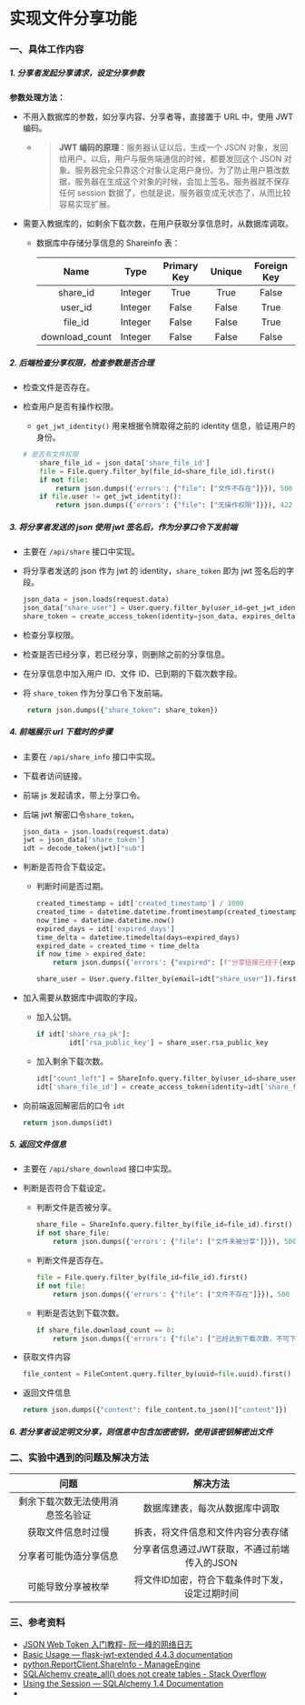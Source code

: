 # 实现文件分享功能

### 一、具体工作内容

##### 1. 分享者发起分享请求，设定分享参数

**参数处理方法：**

- 不用入数据库的参数，如分享内容、分享者等，直接置于 URL 中，使用 JWT 编码。
  
  - > **JWT 编码的原理**：服务器认证以后，生成一个 JSON 对象，发回给用户。以后，用户与服务端通信的时候，都要发回这个 JSON 对象。服务器完全只靠这个对象认定用户身份。为了防止用户篡改数据，服务器在生成这个对象的时候，会加上签名。服务器就不保存任何 session 数据了，也就是说，服务器变成无状态了，从而比较容易实现扩展。

- 需要入教据库的，如剩余下载次数，在用户获取分享信息时，从数据库调取。
  
  - 数据库中存储分享信息的 Shareinfo 表：
    
    | Name           | Type    | Primary Key | Unique | Foreign Key |
    |:--------------:|:-------:|:-----------:|:------:|:-----------:|
    | share_id       | Integer | True        | True   | False       |
    | user_id        | Integer | False       | False  | True        |
    | file_id        | Integer | False       | False  | True        |
    | download_count | Integer | False       | False  | False       |

##### 2. 后端检查分享权限，检查参数是否合理

- 检查文件是否存在。

- 检查用户是否有操作权限。
  
  - `get_jwt_identity()` 用来根据令牌取得之前的 identity 信息，验证用户的身份。
  
  ```python
  # 是否有文件权限
      share_file_id = json_data['share_file_id']
      file = File.query.filter_by(file_id=share_file_id).first()
      if not file:
          return json.dumps({'errors': {"file": ["文件不存在"]}}), 500
      if file.user != get_jwt_identity():
          return json.dumps({'errors': {"file": ["无操作权限"]}}), 422
  ```

##### 3. 将分享者发送的 json 使用 jwt 签名后，作为分享口令下发前端

- 主要在 `/api/share` 接口中实现。

- 将分享者发送的 json 作为 jwt 的 identity，`share_token` 即为 jwt 签名后的字段。
  
  ```python
  json_data = json.loads(request.data)
  json_data["share_user"] = User.query.filter_by(user_id=get_jwt_identity()).first().email
  share_token = create_access_token(identity=json_data, expires_delta=False)
  ```

- 检查分享权限。

- 检查是否已经分享，若已经分享，则删除之前的分享信息。

- 在分享信息中加入用户 ID、文件 ID、已到期的下载次数字段。

- 将 `share_token` 作为分享口令下发前端。
  
  ```python
   return json.dumps({"share_token": share_token})
  ```

##### 4. 前端展示 url 下载时的步骤

- 主要在 `/api/share_info` 接口中实现。

- 下载者访问链接。

- 前端 js 发起请求，带上分享口令。

- 后端 jwt 解密口令`share_token`。
  
  ```python
  json_data = json.loads(request.data)
  jwt = json_data['share_token']
  idt = decode_token(jwt)["sub"]
  ```

- 判断是否符合下载设定。
  
  - 判断时间是否过期。
    
    ```python
    created_timestamp = idt['created_timestamp'] / 1000
    created_time = datetime.datetime.fromtimestamp(created_timestamp)
    now_time = datetime.datetime.now()
    expired_days = idt['expired_days']
    time_delta = datetime.timedelta(days=expired_days)
    expired_date = created_time + time_delta
    if now_time > expired_date:
        return json.dumps({'errors': {"expired": [f"分享链接已经于{expired_date.strftime('%Y-%m-%d %H:%M:%S')}过期。"]}}), 422
    
    share_user = User.query.filter_by(email=idt["share_user"]).first()
    ```

- 加入需要从数据库中调取的字段。
  
  - 加入公钥。
    
    ```python
    if idt['share_rsa_pk']:
            idt['rsa_public_key'] = share_user.rsa_public_key
    ```
  
  - 加入剩余下载次数。
    
    ```python
    idt["count_left"] = ShareInfo.query.filter_by(user_id=share_user.user_id,file_id=idt["share_file_id"]).first().download_count
    idt['share_file_id'] = create_access_token(identity=idt['share_file_id'])
    ```

- 向前端返回解密后的口令 `idt`
  
  ```python
  return json.dumps(idt)
  ```

##### 5. 返回文件信息

- 主要在 `/api/share_download` 接口中实现。

- 判断是否符合下载设定。
  
  - 判断文件是否被分享。
    
    ```python
    share_file = ShareInfo.query.filter_by(file_id=file_id).first()
    if not share_file:
        return json.dumps({'errors': {"file": ["文件未被分享"]}}), 500
    ```
  
  - 判断文件是否存在。
    
    ```python
    file = File.query.filter_by(file_id=file_id).first()
    if not file:
        return json.dumps({'errors': {"file": ["文件不存在"]}}), 500
    ```
  
  - 判断是否达到下载次数。
    
    ```python
    if share_file.download_count == 0:
        return json.dumps({'errors': {"file": ["已经达到下载次数，不可下载"]}}), 500
    ```

- 获取文件内容
  
  ```python
  file_content = FileContent.query.filter_by(uuid=file.uuid).first()
  ```

- 返回文件信息
  
  ```python
  return json.dumps({"content": file_content.to_json()["content"]})
  ```

##### 6. 若分享者设定明文分享，则信息中包含加密密钥，使用该密钥解密出文件



### 二、实验中遇到的问题及解决方法

| 问题               | 解决方法                      |
|:----------------:|:-------------------------:|
| 剩余下载次数无法使用消息签名验证 | 数据库建表，每次从数据库中调取           |
| 获取文件信息时过慢        | 拆表，将文件信息和文件内容分表存储         |
| 分享者可能伪造分享信息      | 分享者信息通过JWT获取，不通过前端传入的JSON |
| 可能导致分享被枚举        | 将文件ID加密，符合下载条件时下发，设定过期时间  |



### 三、参考资料

- [JSON Web Token 入门教程- 阮一峰的网络日志](https://www.ruanyifeng.com/blog/2018/07/json_web_token-tutorial.html)
- [Basic Usage &#8212; flask-jwt-extended 4.4.3 documentation](https://flask-jwt-extended.readthedocs.io/en/stable/basic_usage/)
- [python.ReportClient.ShareInfo - ManageEngine](https://www.manageengine.com/analytics-plus/api/python/python.ReportClient.ShareInfo-class.html)
- [ SQLAlchemy create_all() does not create tables - Stack Overflow](https://stackoverflow.com/questions/20744277/sqlalchemy-create-all-does-not-create-tables)
- [Using the Session — SQLAlchemy 1.4 Documentation](https://docs.sqlalchemy.org/14/orm/session.html)
- 


